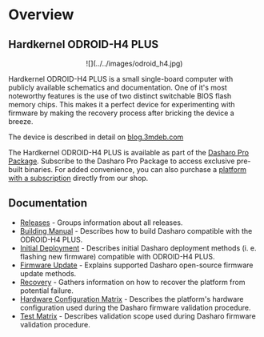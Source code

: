# Overview

## Hardkernel ODROID-H4 PLUS

<center>
![](../../images/odroid_h4.jpg)
</center>

Hardkernel ODROID-H4 PLUS is a small single-board computer with publicly
available schematics and documentation. One of it's most noteworthy features is the
use of two distinct switchable BIOS flash memory chips. This makes it a perfect
device for experimenting with firmware by making the recovery process after
bricking the device a breeze.

The device is described in detail on [blog.3mdeb.com](https://blog.3mdeb.com/2024/2024-07-25-odroid-h4-getting-started/)

The Hardkernel ODROID-H4 PLUS is available as part of the [Dasharo Pro Package](https://shop.3mdeb.com/shop/dasharo-pro-package/1-year-dasharo-entry-subscription-for-network-appliance/).
Subscribe to the Dasharo Pro Package to access exclusive pre-built binaries.
For added convenience, you can also purchase a [platform with a subscription](https://shop.3mdeb.com/shop/dasharo-supported-hardware/odroid-h4-plus-with-dasharo-corebootuefi-pro-package-for-network-appliance/)
directly from our shop.

## Documentation

- [Releases](./releases.md) - Groups information about all releases.
- [Building Manual](./building-manual.md) - Describes how to build Dasharo
  compatible with the ODROID-H4 PLUS.
- [Initial Deployment](./initial-deployment.md) - Describes initial Dasharo
  deployment methods (i. e. flashing new firmware) compatible with ODROID-H4
  PLUS.
- [Firmware Update](./firmware-update.md) - Explains supported Dasharo
    open-source firmware update methods.
- [Recovery](./recovery.md) - Gathers information on how to recover the platform
    from potential failure.
- [Hardware Configuration Matrix](./hardware-matrix.md) - Describes the
    platform's hardware configuration used during the Dasharo firmware
    validation procedure.
- [Test Matrix](./test-matrix.md) - Describes validation scope used during
    Dasharo firmware validation procedure.
